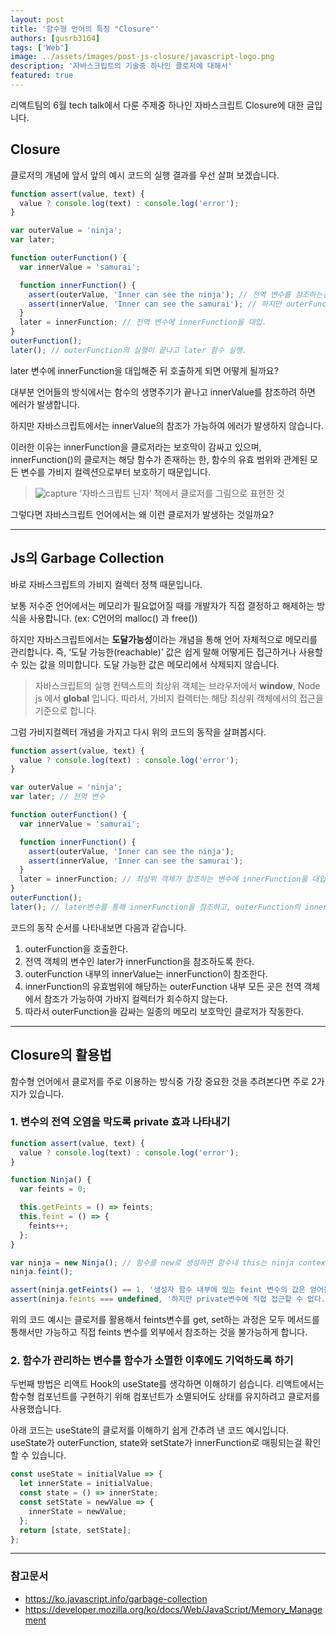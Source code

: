 ```yaml
---
layout: post
title: '함수형 언어의 특징 "Closure"'
authors: [gusrb3164]
tags: ['Web']
image: ../assets/images/post-js-closure/javascript-logo.png
description: '자바스크립트의 기술중 하나인 클로저에 대해서'
featured: true
---
```


리액트팀의 6월 tech talk에서 다룬 주제중 하나인 자바스크립트 Closure에 대한 글입니다.

## Closure

클로저의 개념에 앞서 앞의 예시 코드의 실행 결과를 우선 살펴 보겠습니다.

```js
function assert(value, text) {
  value ? console.log(text) : console.log('error');
}

var outerValue = 'ninja';
var later;

function outerFunction() {
  var innerValue = 'samurai';

  function innerFunction() {
    assert(outerValue, 'Inner can see the ninja'); // 전역 변수를 참조하는건 당연히 가능하다.
    assert(innerValue, 'Inner can see the samurai'); // 하지만 outerFunction 함수가 끝나도 innerValue를 참조하는게 가능할까?
  }
  later = innerFunction; // 전역 변수에 innerFunction을 대입.
}
outerFunction();
later(); // outerFunction의 실행이 끝나고 later 함수 실행.
```

later 변수에 innerFunction을 대입해준 뒤 호출하게 되면 어떻게 될까요?

대부분 언어들의 방식에서는 함수의 생명주기가 끝나고 innerValue를 참조하려 하면 에러가 발생합니다.

하지만 자바스크립트에서는 innerValue의 참조가 가능하여 에러가 발생하지 않습니다.

이러한 이유는 innerFunction을 클로저라는 보호막이 감싸고 있으며, innerFunction()의 클로저는 해당 함수가 존재하는 한, 함수의 유효 범위와 관계된 모든 변수를 가비지 컬렉션으로부터 보호하기 때문입니다.

> ![capture](https://gusrb3164.github.io/assets/images/posts/closure.jpg)
> '자바스크립트 닌자' 책에서 클로저를 그림으로 표현한 것

그렇다면 자바스크립트 언어에서는 왜 이런 클로저가 발생하는 것일까요?

---

## Js의 Garbage Collection

바로 자바스크립트의 가비지 컬렉터 정책 때문입니다.

보통 저수준 언어에서는 메모리가 필요없어질 때를 개발자가 직접 결정하고 해제하는 방식을 사용합니다. (ex: C언어의 malloc() 과 free())

하지만 자바스크립트에서는 **도달가능성**이라는 개념을 통해 언어 자체적으로 메모리를 관리합니다.
즉, ‘도달 가능한(reachable)’ 값은 쉽게 말해 어떻게든 접근하거나 사용할 수 있는 값을 의미합니다. 도달 가능한 값은 메모리에서 삭제되지 않습니다.

> 자바스크립트의 실행 컨텍스트의 최상위 객체는 브라우저에서 **window**, Node js 에서 **global** 입니다. 따라서, 가비지 컬렉터는 해당 최상위 객체에서의 접근을 기준으로 합니다.

그럼 가비지컬렉터 개념을 가지고 다시 위의 코드의 동작을 살펴봅시다.

```js
function assert(value, text) {
  value ? console.log(text) : console.log('error');
}

var outerValue = 'ninja';
var later; // 전역 변수

function outerFunction() {
  var innerValue = 'samurai';

  function innerFunction() {
    assert(outerValue, 'Inner can see the ninja');
    assert(innerValue, 'Inner can see the samurai');
  }
  later = innerFunction; // 최상위 객체가 참조하는 변수에 innerFunction을 대입한다.
}
outerFunction();
later(); // later변수를 통해 innerFunction을 참조하고, outerFunction의 innerValue까지 참조가 가능하므로 innerFunction을 감싸는 outerFunction 을 가비지 컬렉터가 회수하지 않는다!
```

코드의 동작 순서를 나타내보면 다음과 같습니다.

1. outerFunction을 호출한다.
2. 전역 객체의 변수인 later가 innerFunction을 참조하도록 한다.
3. outerFunction 내부의 innerValue는 innerFunction이 참조한다.
4. innerFunction의 유효범위에 해당하는 outerFunction 내부 모든 곳은 전역 객체에서 참조가 가능하여 가바지 컬렉터가 회수하지 않는다.
5. 따라서 outerFunction을 감싸는 일종의 메모리 보호막인 클로저가 작동한다.

---

## Closure의 활용법

함수형 언어에서 클로저를 주로 이용하는 방식중 가장 중요한 것을 추려본다면 주로 2가지가 있습니다.

### 1. 변수의 전역 오염을 막도록 private 효과 나타내기

```js
function assert(value, text) {
  value ? console.log(text) : console.log('error');
}

function Ninja() {
  var feints = 0;

  this.getFeints = () => feints;
  this.feint = () => {
    feints++;
  };
}

var ninja = new Ninja(); // 함수를 new로 생성하면 함수내 this는 ninja context를 참조한다.
ninja.feint();

assert(ninja.getFeints() == 1, '생성자 함수 내부에 있는 feint 변수의 값은 얻어올 수 있다.');
assert(ninja.feints === undefined, '하지만 private변수에 직접 접근할 수 없다.');
```

위의 코드 예시는 클로저를 활용해서 feints변수를 get, set하는 과정은 모두 메서드를 통해서만 가능하고 직접 feints 변수를 외부에서 참조하는 것을 불가능하게 합니다.

### 2. 함수가 관리하는 변수를 함수가 소멸한 이후에도 기억하도록 하기

두번째 방법은 리액트 Hook의 useState를 생각하면 이해하기 쉽습니다. 리액트에서는 함수형 컴포넌트를 구현하기 위해 컴포넌트가 소멸되어도 상태를 유지하려고 클로저를 사용했습니다.

아래 코드는 useState의 클로저를 이해하기 쉽게 간추려 낸 코드 예시입니다.
useState가 outerFunction, state와 setState가 innerFunction로 매핑되는걸 확인할 수 있습니다.

```js
const useState = initialValue => {
  let innerState = initialValue;
  const state = () => innerState;
  const setState = newValue => {
    innerState = newValue;
  };
  return [state, setState];
};
```

---

### 참고문서

- <https://ko.javascript.info/garbage-collection>
- <https://developer.mozilla.org/ko/docs/Web/JavaScript/Memory_Management>
